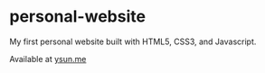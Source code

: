 # personal-website
My first personal website built with HTML5, CSS3, and Javascript.

Available at [ysun.me](ysun.me)

